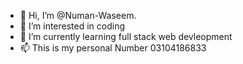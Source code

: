 - 👋 Hi, I’m @Numan-Waseem.
- 👀 I’m interested in coding
- 🌱 I’m currently learning full stack web devleopment
- 📫 This is my personal Number 03104186833
<!---
Numan-Waseem/Numan-Waseem is a ✨ special ✨ repository because its `README.md` (this file) appears on your GitHub profile.
You can click the Preview link to take a look at your changes.
--->
